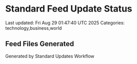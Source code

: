 # Standard Feed Update Status
Last updated: Fri Aug 29 01:47:40 UTC 2025
Categories: technology,business,world

## Feed Files Generated

Generated by Standard Updates Workflow
